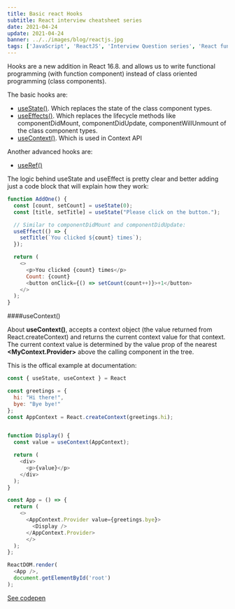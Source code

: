 ```yaml
---
title: Basic react Hooks
subtitle: React interview cheatsheet series
date: 2021-04-24
update: 2021-04-24
banner: ../../images/blog/reactjs.jpg
tags: ['JavaScript', 'ReactJS', 'Interview Question series', 'React fundamental topics']
---
```


Hooks are a new addition in React 16.8. and allows us to write functional programming (with function component) instead of class oriented programming (class components).

The basic hooks are:

* [useState()](https://reactjs.org/docs/hooks-state.html "Using the State Hook"). Which replaces the state of the class component types.
* [useEffects()](https://reactjs.org/docs/hooks-effect.html "Using the Effect Hook"). Which replaces the lifecycle methods like componentDidMount, componentDidUpdate, componentWillUnmount of the class component types.
* [useContext()](https://reactjs.org/docs/hooks-reference.html#usecontext "Using the Context Hook"). Which is used in Context API

Another advanced hooks are:

* [useRef()](/react-refs-in-a-glance "Quick view about React refs")

The logic behind useState and useEffect is pretty clear and better adding just a code block that will explain how they work:

```javascript
function AddOne() {
  const [count, setCount] = useState(0);
  const [title, setTitle] = useState("Please click on the button.");

  // Similar to componentDidMount and componentDidUpdate:
  useEffect(() => {
    setTitle(`You clicked ${count} times`);
  });

  return (
    <>
      <p>You clicked {count} times</p>
      Count: {count}
      <button onClick={() => setCount(count++)}>+1</button>
    </>
  );
}
```

####useContext()

About **useContext()**, accepts a context object (the value returned from React.createContext) and returns the current context value for that context. The current context value is determined by the value prop of the nearest **<MyContext.Provider>** above the calling component in the tree.

This is the offical example at documentation:

```javascript
const { useState, useContext } = React

const greetings = {
  hi: "Hi there!",
  bye: "Bye bye!"
};
const AppContext = React.createContext(greetings.hi);


function Display() {
  const value = useContext(AppContext);

  return (
    <div>
      <p>{value}</p>   
    </div>
  );
}

const App = () => {
  return (
    <>
      <AppContext.Provider value={greetings.bye}>
        <Display />
      </AppContext.Provider>
      </>
  );
};

ReactDOM.render(
  <App />,
  document.getElementById('root')
);
```
[See codepen](https://codepen.io/albertofortes/pen/eYgxJNj)